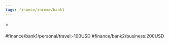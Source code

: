 ```yaml
---
tags: finance/income/bank1
---
```


⭐


#finance/bank1/personal/travel:-100USD
#finance/bank2/business:200USD
